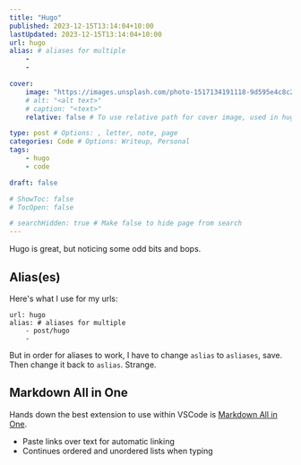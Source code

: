 ```yaml
---
title: "Hugo"
published: 2023-12-15T13:14:04+10:00
lastUpdated: 2023-12-15T13:14:04+10:00
url: hugo
alias: # aliases for multiple
    - 
    - 

cover:
    image: "https://images.unsplash.com/photo-1517134191118-9d595e4c8c2b?q=80&w=1080&auto=format&fit=crop&ixlib=rb-4.0.3&ixid=M3wxMjA3fDB8MHxwaG90by1wYWdlfHx8fGVufDB8fHx8fA%3D%3D"
    # alt: "<alt text>"
    # caption: "<text>"
    relative: false # To use relative path for cover image, used in hugo Page-bundles 

type: post # Options: , letter, note, page
categories: Code # Options: Writeup, Personal
tags:
    - hugo
    - code

draft: false

# ShowToc: false
# TocOpen: false

# searchHidden: true # Make false to hide page from search
---
```


Hugo is great, but noticing some odd bits and bops.

## Alias(es)

Here's what I use for my urls:

```
url: hugo
alias: # aliases for multiple
    - post/hugo
    - 
```

But in order for aliases to work, I have to change `aslias` to `asliases`, save. Then change it back to `aslias`. Strange. 

## Markdown All in One

Hands down the best extension to use within VSCode is [Markdown All in One](https://marketplace.visualstudio.com/items?itemName=yzhang.markdown-all-in-one).

- Paste links over text for automatic linking
- Continues ordered and unordered lists when typing

